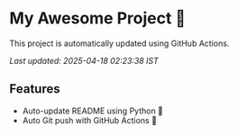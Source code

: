 # My Awesome Project 🚀

This project is automatically updated using GitHub Actions.

_Last updated: 2025-04-18 02:23:38 IST_

## Features
- Auto-update README using Python 🐍
- Auto Git push with GitHub Actions 🤖

